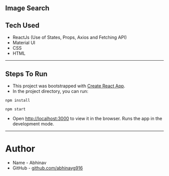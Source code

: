 ## Image Search

## Tech Used

- ReactJs (Use of States, Props, Axios and Fetching API)
- Material UI
- CSS
- HTML

<!-- ## To Do

- [x] Update CSS
- [ ] Improve UI/UX -->

---

## Steps To Run

- This project was bootstrapped with [Create React App](https://github.com/facebook/create-react-app).
- In the project directory, you can run:

```
npm install
```

```
npm start
```

- Open [http://localhost:3000](http://localhost:3000) to view it in the browser. Runs the app in the development mode.

---

# Author

- Name - Abhinav
- GitHub - [github.com/abhinavg916](https://github.com/abhinavg916)

